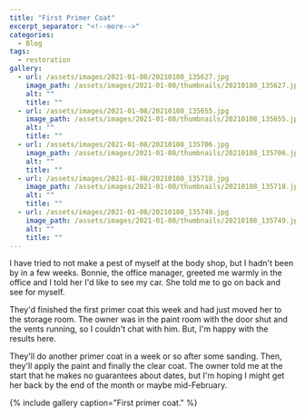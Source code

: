 ```yaml
---
title: "First Primer Coat"
excerpt_separator: "<!--more-->"
categories:
  - Blog
tags: 
  - restoration
gallery: 
  - url: /assets/images/2021-01-08/20210108_135627.jpg
    image_path: /assets/images/2021-01-08/thumbnails/20210108_135627.jpg
    alt: ""
    title: ""
  - url: /assets/images/2021-01-08/20210108_135655.jpg
    image_path: /assets/images/2021-01-08/thumbnails/20210108_135655.jpg
    alt: ""
    title: ""
  - url: /assets/images/2021-01-08/20210108_135706.jpg
    image_path: /assets/images/2021-01-08/thumbnails/20210108_135706.jpg
    alt: ""
    title: ""
  - url: /assets/images/2021-01-08/20210108_135718.jpg
    image_path: /assets/images/2021-01-08/thumbnails/20210108_135718.jpg
    alt: ""
    title: ""
  - url: /assets/images/2021-01-08/20210108_135749.jpg
    image_path: /assets/images/2021-01-08/thumbnails/20210108_135749.jpg
    alt: ""
    title: ""
---
```


I have tried to not make a pest of myself at the body shop, but I hadn't been by in a few weeks.
Bonnie, the office manager, greeted me warmly in the office and I told her I'd like to see my car. 
She told me to go on back and see for myself.

<!--more-->

They'd finished the first primer coat this week and had just moved her to the storage room. The
owner was in the paint room with the door shut and the vents running, so I couldn't chat with him.
But, I'm happy with the results here.

They'll do another primer coat in a week or so after some sanding. Then, they'll apply the paint
and finally the clear coat. The owner told me at the start that he makes no guarantees about dates, 
but I'm hoping I might get her back by the end of the month or maybe mid-February.

{% include gallery caption="First primer coat." %}
